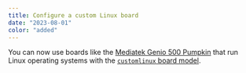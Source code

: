 ```yaml
---
title: Configure a custom Linux board
date: "2023-08-01"
color: "added"
---
```


You can now use boards like the [Mediatek Genio 500 Pumpkin](https://ologicinc.com/portfolio/mediateki500/) that run Linux operating systems with the [`customlinux` board model](/components/board/customlinux/).
